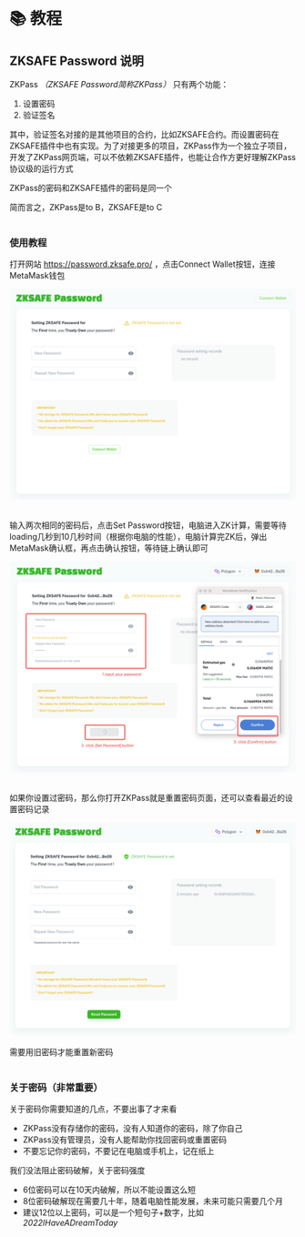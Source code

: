 # 📚 教程
## ZKSAFE Password 说明
ZKPass *（ZKSAFE Password简称ZKPass）* 只有两个功能：
1. 设置密码
2. 验证签名 

其中，验证签名对接的是其他项目的合约，比如ZKSAFE合约。而设置密码在ZKSAFE插件中也有实现。为了对接更多的项目，ZKPass作为一个独立子项目，开发了ZKPass网页端，可以不依赖ZKSAFE插件，也能让合作方更好理解ZKPass协议级的运行方式

ZKPass的密码和ZKSAFE插件的密码是同一个

简而言之，ZKPass是to B，ZKSAFE是to C
<br>
<br>

### 使用教程
打开网站 https://password.zksafe.pro/ ，点击Connect Wallet按钮，连接MetaMask钱包
<br>
<div align="center"><img src="../images/zkpass-tutorial-1.png"></div>
<br>

输入两次相同的密码后，点击Set Password按钮，电脑进入ZK计算，需要等待loading几秒到10几秒时间（根据你电脑的性能），电脑计算完ZK后，弹出MetaMask确认框，再点击确认按钮，等待链上确认即可
<br>
<div align="center"><img src="../images/zkpass-tutorial-2.png"></div>
<br>

如果你设置过密码，那么你打开ZKPass就是重置密码页面，还可以查看最近的设置密码记录
<br>
<div align="center"><img src="../images/zkpass-tutorial-3.png"></div>
<br>
需要用旧密码才能重置新密码
<br>
<br>

### 关于密码（非常重要）
关于密码你需要知道的几点，不要出事了才来看
* ZKPass没有存储你的密码，没有人知道你的密码，除了你自己
* ZKPass没有管理员，没有人能帮助你找回密码或重置密码
* 不要忘记你的密码，不要记在电脑或手机上，记在纸上

我们没法阻止密码破解，关于密码强度
* 6位密码可以在10天内破解，所以不能设置这么短
* 8位密码破解现在需要几十年，随着电脑性能发展，未来可能只需要几个月
* 建议12位以上密码，可以是一个短句子+数字，比如 *2022IHaveADreamToday*

<br>
<br>